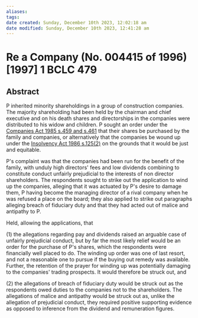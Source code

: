 ```yaml
---
aliases: 
tags: 
date created: Sunday, December 10th 2023, 12:02:18 am
date modified: Sunday, December 10th 2023, 12:41:28 am
---
```


# Re a Company (No. 004415 of 1996) [1997] 1 BCLC 479

## Abstract

P inherited minority shareholdings in a group of construction companies. The majority shareholding had been held by the chairman and chief executive and on his death shares and directorships in the companies were distributed to his widow and children. P sought an order under the [Companies Act 1985 s.459 and s.461](https://uk.westlaw.com/Document/I954634D0E44A11DA8D70A0E70A78ED65/View/FullText.html?originationContext=document&transitionType=DocumentItem&ppcid=26805f1abbf849e7ac1aa6f8e59385a6&contextData=(sc.Default)) that their shares be purchased by the family and companies, or alternatively that the companies be wound up under the [Insolvency Act 1986 s.125(2)](https://uk.westlaw.com/Document/ID6CBE350E44A11DA8D70A0E70A78ED65/View/FullText.html?originationContext=document&transitionType=DocumentItem&ppcid=26805f1abbf849e7ac1aa6f8e59385a6&contextData=(sc.Default)) on the grounds that it would be just and equitable.

P's complaint was that the companies had been run for the benefit of the family, with unduly high directors' fees and low dividends combining to constitute conduct unfairly prejudicial to the interests of non director shareholders. The respondents sought to strike out the application to wind up the companies, alleging that it was actuated by P's desire to damage them, P having become the managing director of a rival company when he was refused a place on the board; they also applied to strike out paragraphs alleging breach of fiduciary duty and that they had acted out of malice and antipathy to P.

Held, allowing the applications, that

(1) the allegations regarding pay and dividends raised an arguable case of unfairly prejudicial conduct, but by far the most likely relief would be an order for the purchase of P's shares, which the respondents were financially well placed to do. The winding up order was one of last resort, and not a reasonable one to pursue if the buying out remedy was available. Further, the retention of the prayer for winding up was potentially damaging to the companies' trading prospects. It would therefore be struck out, and

(2) the allegations of breach of fiduciary duty would be struck out as the respondents owed duties to the companies not to the shareholders. The allegations of malice and antipathy would be struck out as, unlike the allegation of prejudicial conduct, they required positive supporting evidence as opposed to inference from the dividend and remuneration figures.
